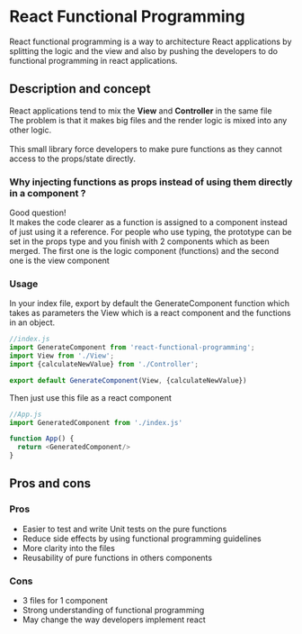 # React Functional Programming

React functional programming is a way to architecture React applications by splitting the logic and the view and also by pushing the developers to do functional programming in react applications.

## Description and concept

React applications tend to mix the **View** and **Controller** in the same file <br/>
The problem is that it makes big files and the render logic is mixed into any other logic. <br/>
<br/>
This small library force developers to make pure functions as they cannot access to the props/state directly. <br/>

### Why injecting functions as props instead of using them directly in a component ?

Good question! <br/>
It makes the code clearer as a function is assigned to a component instead of just using it a reference.
For people who use typing, the prototype can be set in the props type and you finish with 2 components which as been merged. The first one is  the logic component (functions) and the second one is the view component

### Usage

In your index file, export by default the GenerateComponent function which takes as parameters the View which is a react component and the functions in an object.
```js
//index.js
import GenerateComponent from 'react-functional-programming';
import View from './View';
import {calculateNewValue} from './Controller';

export default GenerateComponent(View, {calculateNewValue})
```

Then just use this file as a react component

```js
//App.js
import GeneratedComponent from './index.js'

function App() {
  return <GeneratedComponent/>
}
```

## Pros and cons

### Pros

- Easier to test and write Unit tests on the pure functions
- Reduce side effects by using functional programming guidelines
- More clarity into the files
- Reusability of pure functions in others components

### Cons

- 3 files for 1 component
- Strong understanding of functional programming
- May change the way developers implement react
